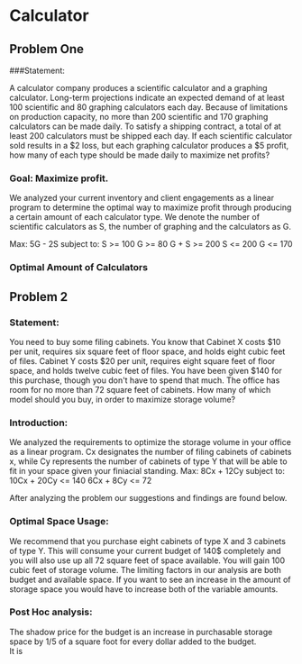 # Calculator

## Problem One
###Statement:

A calculator company produces a scientific calculator and a graphing calculator. Long-term projections indicate an expected demand of at least 100 scientific and 80 graphing calculators each day. Because of limitations on production capacity, no more than 200 scientific and 170 graphing calculators can be made daily. To satisfy a shipping contract, a total of at least 200 calculators must be shipped each day.
If each scientific calculator sold results in a $2 loss, but each graphing calculator produces a $5 profit, how many of each type should be made daily to maximize net profits?

### Goal: Maximize profit.
We analyzed your current inventory and client engagements as a linear program to determine the optimal way to maximize profit through producing a certain amount of each calculator type. We denote the number of scientific calculators as S, the number of graphing and the calculators as G.

Max: 5G - 2S
subject to:
  S >= 100
  G >= 80
  G + S >= 200
  S <= 200
  G <= 170


### Optimal Amount of Calculators


## Problem 2
### Statement:
You need to buy some filing cabinets. You know that Cabinet X costs $10 per unit, requires six square feet of floor space, and holds eight cubic feet of files. Cabinet Y costs $20 per unit, requires eight square feet of floor space, and holds twelve cubic feet of files. You have been given $140 for this purchase, though you don't have to spend that much. The office has room for no more than 72 square feet of cabinets. How many of which model should you buy, in order to maximize storage volume?

### Introduction:
We analyzed the requirements to optimize the storage volume in your office as a linear program. Cx designates the number of filing cabinets of cabinets x, while Cy represents the number of cabinets of type Y that will be able to fit in your space given your finiacial standing.
Max: 8Cx + 12Cy
subject to:
10Cx + 20Cy <= 140
6Cx + 8Cy <= 72

After analyzing the problem our suggestions and findings are found below.

### Optimal Space Usage:
We recommend that you purchase eight cabinets of type X and 3 cabinets of type Y. This will consume your current budget of 140$ completely and you will also use up all 72 square feet of space available. You will gain 100 cubic feet of storage volume. The limiting factors in our analysis are both budget and available space. If you want to see an increase in the amount of storage space you would have to increase both of the variable amounts.

### Post Hoc analysis:
The shadow price for the budget is an increase in purchasable storage space by 1/5 of a square foot for every dollar added to the budget.  
It is 
